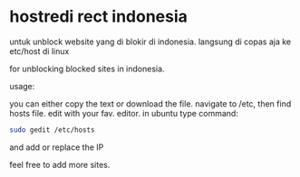 # hostredi rect indonesia
untuk unblock website yang di blokir di indonesia. langsung di copas aja ke etc/host di linux


for unblocking blocked sites in indonesia.

usage:

you can either copy the text or download the file. navigate to /etc, then find hosts file.
edit with your fav. editor.
in ubuntu type command:
```bash
sudo gedit /etc/hosts
```

and add or replace the IP

feel free to add more sites.
